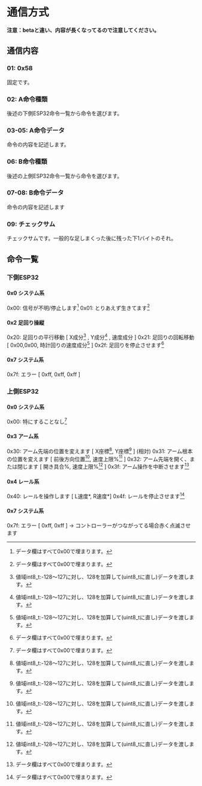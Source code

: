 # 通信方式
**注意：betaと違い、内容が長くなってるので注意してください。**

## 通信内容
### 01: 0x58
固定です。

### 02: A命令種類
後述の下側ESP32命令一覧から命令を選びます。

### 03-05: A命令データ
命令の内容を記述します。

### 06: B命令種類
後述の上側ESP32命令一覧から命令を選びます。

### 07-08: B命令データ
命令の内容を記述します

### 09: チェックサム
チェックサムです。一般的な足しまくった後に残った下1バイトのそれ。

## 命令一覧
### 下側ESP32
#### 0x0 システム系
0x00: 信号が不明/停止します[^nothing]
0x01: とりあえず生きてます[^nothing]
#### 0x2 足回り操縦
0x20: 足回りの平行移動 [ X成分[^adj] , Y成分[^adj] , 速度成分 ]
0x21: 足回りの回転移動 [ 0x00,0x00, 時計回りの速度成分[^adj] ]
0x2f: 足回りを停止させます[^nothing]
#### 0x7 システム系
0x7f: エラー [ 0xff, 0xff, 0xff ]

### 上側ESP32
#### 0x0 システム系
0x00: 特にすることなし[^nothing]
#### 0x3 アーム系
0x30: アーム先端の位置を変えます [ X座標[^adj], Y座標[^adj] ] (相対)
0x31: アーム根本の位置を変えます [ 前後方向位置[^adj], 速度上限%[^adj] ]
0x32: アーム先端を開く、または閉じます [ 開き具合%, 速度上限%[^adj] ]
0x3f: アーム操作を中断させます[^nothing]
#### 0x4 レール系
0x40: レールを操作します [ L速度*, R速度*]
0x4f: レールを停止させます[^nothing]
#### 0x7 システム系
0x7f: エラー [ 0xff, 0xff ] -> コントローラーがつながってる場合赤く点滅させます

[^adj]: 値域int8_t:-128～127に対し、128を加算して(uint8_tに直し)データを渡します。
[^nothing]: データ欄はすべて0x00で埋まります。